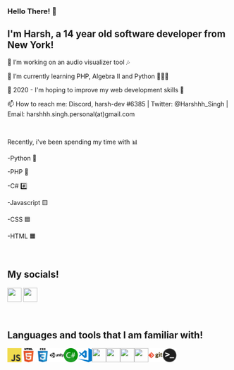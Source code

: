 ### Hello There! 👋

## I'm Harsh, a 14 year old software developer from New York!

🔭 I’m working on an audio visualizer tool 🎶

🧠 I’m currently learning PHP, Algebra II and Python 🐍🐘➗

🥅 2020 - I'm hoping to improve my web development skills 💪

📫 How to reach me: Discord, harsh-dev #6385 | Twitter: @Harshhh_Singh | Email: harshhh.singh.personal(at)gmail.com

<br />

Recently, i've been spending my time with 📊

-Python 🐍

-PHP 🐘

-C# #️⃣ 

-Javascript 🟨

-CSS 🟦

-HTML 🟧

<br />

## My socials!

[<img height="32" width="32" src="https://cdn.jsdelivr.net/npm/simple-icons@v3/icons/twitter.svg" />][twitter]
[<img height="32" width="32" src="https://cdn.jsdelivr.net/npm/simple-icons@v3/icons/youtube.svg" />][youtube]

[twitter]: https://twitter.com/Harshhh_singh
[youtube]: https://www.youtube.com/channel/UCeUQIgpJUxIA50adLVfw1bA?view_as=subscriber

<br />

## Languages and tools that I am familiar with!

[<img align="left" height="32" width="32" src="https://raw.githubusercontent.com/github/explore/80688e429a7d4ef2fca1e82350fe8e3517d3494d/topics/javascript/javascript.png"/> ][youtube]
[<img align="left" height="32" width="32" src="https://raw.githubusercontent.com/github/explore/80688e429a7d4ef2fca1e82350fe8e3517d3494d/topics/html/html.png"/>][youtube]
[<img align="left" height="32" width="32" src="https://raw.githubusercontent.com/github/explore/80688e429a7d4ef2fca1e82350fe8e3517d3494d/topics/css/css.png"/>][youtube]
[<img align="left" height="32" width="32" src="https://raw.githubusercontent.com/github/explore/80688e429a7d4ef2fca1e82350fe8e3517d3494d/topics/unity/unity.png"/>][youtube]
[<img align="left" height="32" width="32" src="https://raw.githubusercontent.com/github/explore/80688e429a7d4ef2fca1e82350fe8e3517d3494d/topics/csharp/csharp.png"/>][youtube]
[<img align="left" height="32" width="32" src="https://raw.githubusercontent.com/github/explore/80688e429a7d4ef2fca1e82350fe8e3517d3494d/topics/visual-studio-code/visual-studio-code.png" />][youtube]
[<img align="left" height="32" width="32" src="https://cdn.jsdelivr.net/npm/simple-icons@v3/icons/krita.svg" />][youtube]
[<img align="left" height="32" width="32" src="https://cdn.jsdelivr.net/npm/simple-icons@v3/icons/blender.svg" />][youtube]
[<img align="left" height="32" width="32" src="https://cdn.jsdelivr.net/npm/simple-icons@v3/icons/audacity.svg" />][youtube]
[<img align="left" height="32" width="32" src="https://cdn.jsdelivr.net/npm/simple-icons@v3/icons/github.svg"/>][youtube]
[<img align="left" height="32" width="32" src="https://raw.githubusercontent.com/github/explore/80688e429a7d4ef2fca1e82350fe8e3517d3494d/topics/git/git.png"/>][youtube]
[<img align="left" height="32" width="32" src="https://raw.githubusercontent.com/github/explore/80688e429a7d4ef2fca1e82350fe8e3517d3494d/topics/terminal/terminal.png"/>][youtube]
